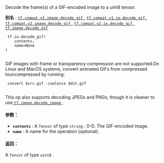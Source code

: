 

Decode the frame(s) of a GIF-encoded image to a uint8 tensor.

**别名** : [ `tf.compat.v1.image.decode_gif` ](/api_docs/python/tf/io/decode_gif), [ `tf.compat.v1.io.decode_gif` ](/api_docs/python/tf/io/decode_gif), [ `tf.compat.v2.image.decode_gif` ](/api_docs/python/tf/io/decode_gif), [ `tf.compat.v2.io.decode_gif` ](/api_docs/python/tf/io/decode_gif), [ `tf.image.decode_gif` ](/api_docs/python/tf/io/decode_gif)

```
 tf.io.decode_gif(
    contents,
    name=None
)
 
```

GIF images with frame or transparency compression are not supported.On Linux and MacOS systems, convert animated GIFs from compressed touncompressed by running:

```
 convert $src.gif -coalesce $dst.gif
 
```

This op also supports decoding JPEGs and PNGs, though it is cleaner to use[ `tf.image.decode_image` ](https://tensorflow.google.cn/api_docs/python/tf/io/decode_image).

#### 参数：
- **`contents`** : A  `Tensor`  of type  `string` . 0-D.  The GIF-encoded image.
- **`name`** : A name for the operation (optional).


#### 返回：
A  `Tensor`  of type  `uint8` .

